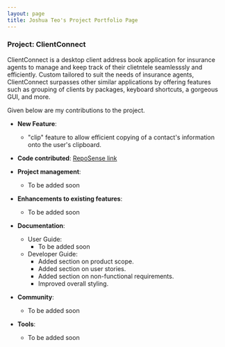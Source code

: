 ```yaml
---
layout: page
title: Joshua Teo's Project Portfolio Page
---
```


### Project: ClientConnect

ClientConnect is a desktop client address book application for insurance agents to manage and keep track of their clietntele seamlesssly and efficiently. Custom tailored to suit the needs of insurance agents, ClientConnect surpasses other similar applications by offering features such as grouping of clients by packages, keyboard shortcuts, a gorgeous GUI, and more.

Given below are my contributions to the project.

* **New Feature**:
  * "clip" feature to allow efficient copying of a contact's information onto the user's clipboard.

* **Code contributed**: [RepoSense link]()

* **Project management**:
  * To be added soon

* **Enhancements to existing features**:
  * To be added soon

* **Documentation**:
  * User Guide:
    * To be added soon
  * Developer Guide:
    * Added section on product scope.
    * Added section on user stories.
    * Added section on non-functional requirements.
    * Improved overall styling.

* **Community**:
  * To be added soon

* **Tools**:
  * To be added soon
